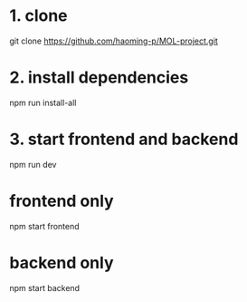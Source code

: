 # 1. clone
git clone https://github.com/haoming-p/MOL-project.git

# 2. install dependencies
npm run install-all

# 3. start frontend and backend
npm run dev
# frontend only
npm start frontend 
# backend only
npm start backend
